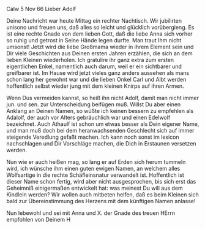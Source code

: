  Calw 5 Nov 66
Lieber Adolf

Deine Nachricht war heute Mittag ein rechter Nachtisch. Wir jubilirten unisono und freuen uns, daß alles so leicht und glücklich vorübergieng. Es ist eine rechte Gnade von dem lieben Gott, daß die liebe Anna sich vorher so ruhig und getrost in Seine Hände legen durfte. Man traut Ihm nicht umsonst! 
Jetzt wird die liebe Großmama wieder in ihrem Element sein und Dir viele Geschichten aus Deinen ersten Jahren erzählen, die sich an dem lieben Kleinen wiederholen. Ich gratulire ihr ganz extra zum ersten eigentlichen Enkel, namentlich auch darum, weil er ein sichtbarer und greifbarer ist. Im Hause wird jetzt vieles ganz anders aussehen als mans schon lang her gewohnt war und die lieben Onkel Carl und Albt werden hoffentlich selbst wieder jung mit dem kleinen Knirps auf ihren Armen.

Wenn Dus vermeiden kannst, so heiß ihn nicht Adolf, damit man nicht immer jun. und sen. zur Unterscheidung beifügen muß. Willst Du aber einen Anklang an Deinen Namen, so wüßte ich keinen bessern zu empfehlen als Adalolf, der auch vor Alters gebräuchlich war und einen Edelwolf bezeichnet. Auch Athaulf ist schon um etwas besser als Dein eigener Name, und man muß doch bei dem heranwachsenden Geschlecht sich auf immer steigende Veredlung gefaßt machen. Ich kann noch sonst im lexicon nachschlagen und Dir Vorschläge machen, die Dich in Erstaunen versetzen werden.

Nun wie er auch heißen mag, so lang er auf Erden sich herum tummeln wird, ich wünsche ihm einen guten ewigen Namen, an welchem alles Wolfsartige in die rechte Schäfleinsnatur verwandelt ist. Hoffentlich ist dieser Name schon fertig, wird aber nicht ausgesprochen, bis sich erst das Geheimniß einigermaßen entwickelt hat: was meinest Du will aus dem Kindlein werden? Wir wollen auch mitbeten helfen, daß es beim Kleinen sich bald zur Übereinstimmung des Herzens mit dem künftigen Namen anlasse!

Nun lebewohl und sei mit Anna und X. der Gnade des treuen HErrn empfohlen  von Deinem H
